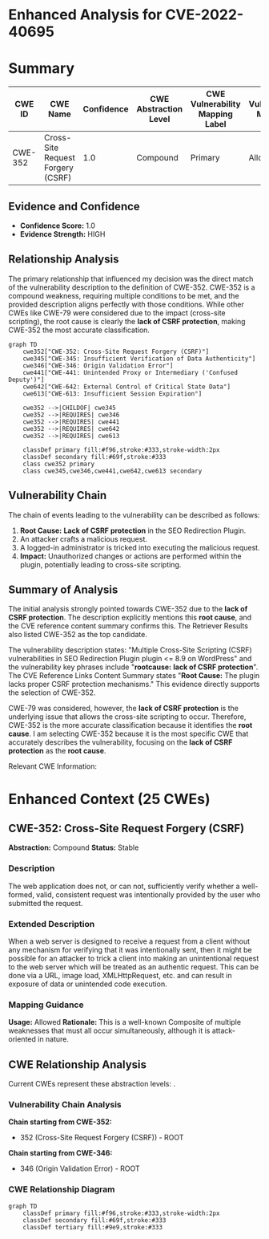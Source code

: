 # Enhanced Analysis for CVE-2022-40695

# Summary
| CWE ID  | CWE Name                                                                       | Confidence | CWE Abstraction Level | CWE Vulnerability Mapping Label | CWE-Vulnerability Mapping Notes |
| ------- | ------------------------------------------------------------------------------ | ---------- | ----------------------- | ------------------------------- | ------------------------------- |
| CWE-352 | Cross-Site Request Forgery (CSRF)                                              | 1.0        | Compound                | Primary                         | Allowed                       |

## Evidence and Confidence

*   **Confidence Score:** 1.0
*   **Evidence Strength:** HIGH

## Relationship Analysis
The primary relationship that influenced my decision was the direct match of the vulnerability description to the definition of CWE-352. CWE-352 is a compound weakness, requiring multiple conditions to be met, and the provided description aligns perfectly with those conditions. While other CWEs like CWE-79 were considered due to the impact (cross-site scripting), the root cause is clearly the **lack of CSRF protection**, making CWE-352 the most accurate classification.

```mermaid
graph TD
    cwe352["CWE-352: Cross-Site Request Forgery (CSRF)"]
    cwe345["CWE-345: Insufficient Verification of Data Authenticity"]
    cwe346["CWE-346: Origin Validation Error"]
    cwe441["CWE-441: Unintended Proxy or Intermediary ('Confused Deputy')"]
    cwe642["CWE-642: External Control of Critical State Data"]
    cwe613["CWE-613: Insufficient Session Expiration"]

    cwe352 -->|CHILDOF| cwe345
    cwe352 -->|REQUIRES| cwe346
    cwe352 -->|REQUIRES| cwe441
    cwe352 -->|REQUIRES| cwe642
    cwe352 -->|REQUIRES| cwe613
    
    classDef primary fill:#f96,stroke:#333,stroke-width:2px
    classDef secondary fill:#69f,stroke:#333
    class cwe352 primary
    class cwe345,cwe346,cwe441,cwe642,cwe613 secondary
```

## Vulnerability Chain
The chain of events leading to the vulnerability can be described as follows:
1.  **Root Cause:** **Lack of CSRF protection** in the SEO Redirection Plugin.
2.  An attacker crafts a malicious request.
3.  A logged-in administrator is tricked into executing the malicious request.
4.  **Impact:** Unauthorized changes or actions are performed within the plugin, potentially leading to cross-site scripting.

## Summary of Analysis
The initial analysis strongly pointed towards CWE-352 due to the **lack of CSRF protection**. The description explicitly mentions this **root cause**, and the CVE reference content summary confirms this. The Retriever Results also listed CWE-352 as the top candidate.

The vulnerability description states: "Multiple Cross-Site Scripting (CSRF) vulnerabilities in SEO Redirection Plugin plugin <= 8.9 on WordPress" and the vulnerability key phrases include "**rootcause:** **lack of CSRF protection**". The CVE Reference Links Content Summary states "**Root Cause:** The plugin lacks proper CSRF protection mechanisms." This evidence directly supports the selection of CWE-352.

CWE-79 was considered, however, the **lack of CSRF protection** is the underlying issue that allows the cross-site scripting to occur. Therefore, CWE-352 is the more accurate classification because it identifies the **root cause**.
I am selecting CWE-352 because it is the most specific CWE that accurately describes the vulnerability, focusing on the **lack of CSRF protection** as the **root cause**.

Relevant CWE Information:

# Enhanced Context (25 CWEs)

## CWE-352: Cross-Site Request Forgery (CSRF)
**Abstraction:** Compound
**Status:** Stable

### Description
The web application does not, or can not, sufficiently verify whether a well-formed, valid, consistent request was intentionally provided by the user who submitted the request.

### Extended Description
When a web server is designed to receive a request from a client without any mechanism for verifying that it was intentionally sent, then it might be possible for an attacker to trick a client into making an unintentional request to the web server which will be treated as an authentic request. This can be done via a URL, image load, XMLHttpRequest, etc. and can result in exposure of data or unintended code execution.

### Mapping Guidance
**Usage:** Allowed
**Rationale:** This is a well-known Composite of multiple weaknesses that must all occur simultaneously, although it is attack-oriented in nature.


## CWE Relationship Analysis

Current CWEs represent these abstraction levels: .


### Vulnerability Chain Analysis

**Chain starting from CWE-352:**
- 352 (Cross-Site Request Forgery (CSRF)) - ROOT


**Chain starting from CWE-346:**
- 346 (Origin Validation Error) - ROOT



### CWE Relationship Diagram

```mermaid
graph TD
    classDef primary fill:#f96,stroke:#333,stroke-width:2px
    classDef secondary fill:#69f,stroke:#333
    classDef tertiary fill:#9e9,stroke:#333
```